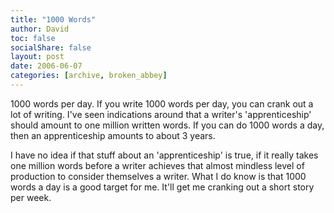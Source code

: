 ```yaml
---
title: "1000 Words"
author: David
toc: false
socialShare: false
layout: post
date: 2006-06-07
categories: [archive, broken_abbey]
---
```


1000 words per day. If you write 1000 words per day, you can crank out a lot of
writing. I've seen indications around that a writer's 'apprenticeship' should
amount to one million written words. If you can do 1000 words a day, then an
apprenticeship amounts to about 3 years.

I have no idea if that stuff about an 'apprenticeship' is true, if it really
takes one million words before a writer achieves that almost mindless level of
production to consider themselves a writer. What I do know is that 1000 words a
day is a good target for me. It'll get me cranking out a short story per week.
